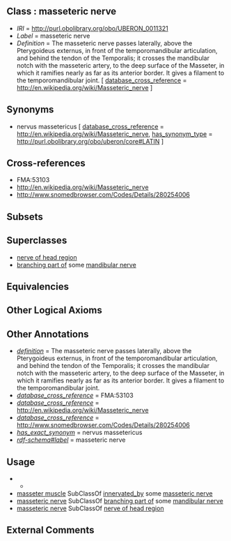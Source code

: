 
## Class : masseteric nerve

 * *IRI* = http://purl.obolibrary.org/obo/UBERON_0011321
 * *Label* = masseteric nerve
 * *Definition* = The masseteric nerve passes laterally, above the Pterygoideus externus, in front of the temporomandibular articulation, and behind the tendon of the Temporalis; it crosses the mandibular notch with the masseteric artery, to the deep surface of the Masseter, in which it ramifies nearly as far as its anterior border. It gives a filament to the temporomandibular joint. [ [database_cross_reference](../../ef/oboInOwl#hasDbXref.md) = http://en.wikipedia.org/wiki/Masseteric_nerve ]

## Synonyms

 * nervus massetericus [ [database_cross_reference](../../ef/oboInOwl#hasDbXref.md) = http://en.wikipedia.org/wiki/Masseteric_nerve, [has_synonym_type](../../pe/oboInOwl#hasSynonymType.md) = http://purl.obolibrary.org/obo/uberon/core#LATIN ]

## Cross-references

 * FMA:53103
 * http://en.wikipedia.org/wiki/Masseteric_nerve
 * http://www.snomedbrowser.com/Codes/Details/280254006

## Subsets


## Superclasses

 * [nerve of head region](../../UBERON/79/UBERON_0011779.md)
 * [branching part of](../../RO/80/RO_0002380.md) some [mandibular nerve](../../UBERON/75/UBERON_0000375.md)

## Equivalencies


## Other Logical Axioms


## Other Annotations

 * *[definition](../../IAO/15/IAO_0000115.md)* = The masseteric nerve passes laterally, above the Pterygoideus externus, in front of the temporomandibular articulation, and behind the tendon of the Temporalis; it crosses the mandibular notch with the masseteric artery, to the deep surface of the Masseter, in which it ramifies nearly as far as its anterior border. It gives a filament to the temporomandibular joint.
 * *[database_cross_reference](../../ef/oboInOwl#hasDbXref.md)* = FMA:53103
 * *[database_cross_reference](../../ef/oboInOwl#hasDbXref.md)* = http://en.wikipedia.org/wiki/Masseteric_nerve
 * *[database_cross_reference](../../ef/oboInOwl#hasDbXref.md)* = http://www.snomedbrowser.com/Codes/Details/280254006
 * *[has_exact_synonym](../../ym/oboInOwl#hasExactSynonym.md)* = nervus massetericus
 * *[rdf-schema#label](../../el/rdf-schema#label.md)* = masseteric nerve

## Usage

 * -
 * [masseter muscle](../../UBERON/97/UBERON_0001597.md) SubClassOf [innervated_by](../../RO/05/RO_0002005.md) some [masseteric nerve](../../UBERON/21/UBERON_0011321.md)
 * [masseteric nerve](../../UBERON/21/UBERON_0011321.md) SubClassOf [branching part of](../../RO/80/RO_0002380.md) some [mandibular nerve](../../UBERON/75/UBERON_0000375.md)
 * [masseteric nerve](../../UBERON/21/UBERON_0011321.md) SubClassOf [nerve of head region](../../UBERON/79/UBERON_0011779.md)

## External Comments

